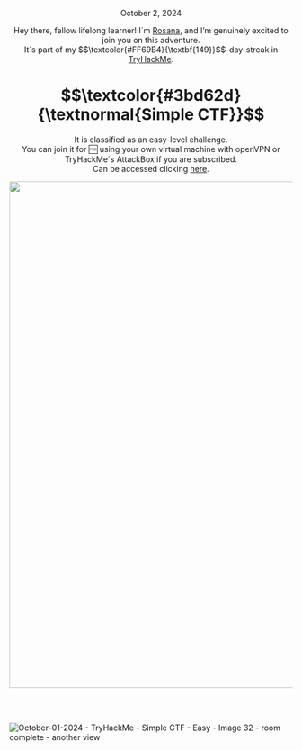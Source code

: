 <p align="center">October 2, 2024</p>
<p align="center">Hey there, fellow lifelong learner! I´m <a href="https://www.linkedin.com/in/rosanafssantos/">Rosana</a>, and I’m genuinely excited to join you on this adventure.<br>
It´s part of my $$\textcolor{#FF69B4}{\textbf{149}}$$-day-streak in  <a href="https://tryhackme.com">TryHackMe</a>.</p>

<h1 align="center">
  $$\textcolor{#3bd62d}{\textnormal{Simple CTF}}$$
</h1>
<p align="center">It is classified as an easy-level challenge.
<br>You can join it for 🆓 using your own virtual machine with openVPN or TryHackMe´s AttackBox if you are subscribed.
<br>Can be accessed clicking <a href="https://tryhackme.com/room/easyctf">here</a>.</p> 
                                                              
<p align="center"><img width="900px" src="https://github.com/user-attachments/assets/3f3cbf33-c342-4a46-a740-876700674873"></p>

<br>
<br>

![October-01-2024 - TryHackMe - Simple CTF - Easy - Image 32 - room complete - another view](https://github.com/user-attachments/assets/7a0d0e24-96e9-43c5-ad04-2f17e13b416e)
